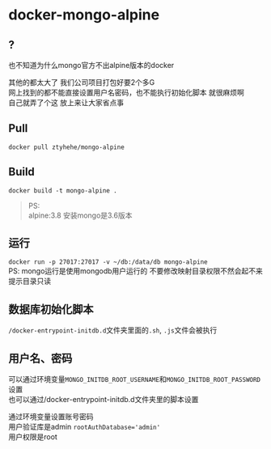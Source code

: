 # docker-mongo-alpine

## ?

也不知道为什么mongo官方不出alpine版本的docker

其他的都太大了 我们公司项目打包好要2个多G  
网上找到的都不能直接设置用户名密码，也不能执行初始化脚本 就很麻烦啊  
自己就弄了个这 放上来让大家省点事

## Pull
`docker pull ztyhehe/mongo-alpine`


## Build

`docker build -t mongo-alpine .`

> PS:  
alpine:3.8 安装mongo是3.6版本


## 运行

`docker run -p 27017:27017 -v ~/db:/data/db mongo-alpine`  
PS: mongo运行是使用mongodb用户运行的 不要修改映射目录权限不然会起不来 提示目录只读


## 数据库初始化脚本

`/docker-entrypoint-initdb.d`文件夹里面的`.sh`, `.js`文件会被执行


## 用户名、密码

可以通过环境变量`MONGO_INITDB_ROOT_USERNAME`和`MONGO_INITDB_ROOT_PASSWORD`设置  
也可以通过/docker-entrypoint-initdb.d文件夹里的脚本设置

通过环境变量设置账号密码  
用户验证库是admin  `rootAuthDatabase='admin'`  
用户权限是root
